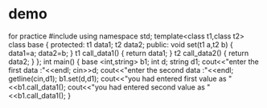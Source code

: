 # demo
for practice
#include<iostream>
using namespace std;
template<class t1,class t2>
class base
{
    protected:
    t1 data1;
    t2 data2;
    public:
    void set(t1 a,t2 b)
    {
        data1=a;
        data2=b;
    }
    t1 call_data1()
    {
        return data1;
    }
    t2 call_data2()
    {
        return data2;
    }
};
int main()
{
    base <int,string> b1;
    int d;
    string d1;
    cout<<"enter the first data :"<<endl;
    cin>>d;
    cout<<"enter the second data :"<<endl;
    getline(cin,d1);
    b1.set(d,d1);
    cout<<"you had entered first value as "<<b1.call_data1();
    cout<<"you had entered second value as "<<b1.call_data1();
}
